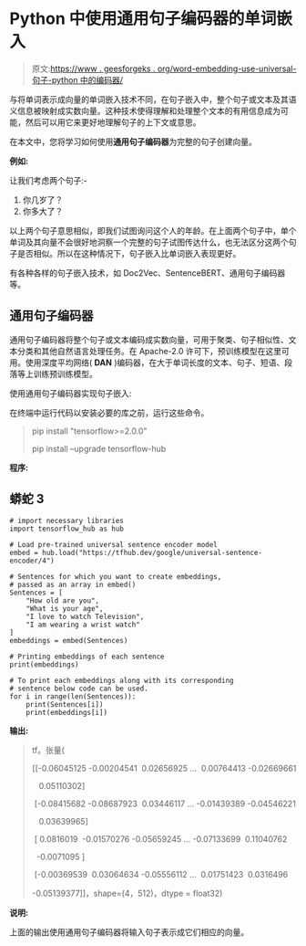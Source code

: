 # Python 中使用通用句子编码器的单词嵌入

> 原文:[https://www . geesforgeks . org/word-embedding-use-universal-句子-python 中的编码器/](https://www.geeksforgeeks.org/word-embedding-using-universal-sentence-encoder-in-python/)

与将单词表示成向量的单词嵌入技术不同，在句子嵌入中，整个句子或文本及其语义信息被映射成实数向量。这种技术使得理解和处理整个文本的有用信息成为可能，然后可以用它来更好地理解句子的上下文或意思。

在本文中，您将学习如何使用**通用句子编码器**为完整的句子创建向量。

**例如:**

让我们考虑两个句子:-

1.  你几岁了？
2.  你多大了？

以上两个句子意思相似，即我们试图询问这个人的年龄。在上面两个句子中，单个单词及其向量不会很好地洞察一个完整的句子试图传达什么，也无法区分这两个句子是否相似。所以在这种情况下，句子嵌入比单词嵌入表现更好。

有各种各样的句子嵌入技术，如 Doc2Vec、SentenceBERT、通用句子编码器等。

## 通用句子编码器

通用句子编码器将整个句子或文本编码成实数向量，可用于聚类、句子相似性、文本分类和其他自然语言处理任务。在 Apache-2.0 许可下，预训练模型在这里可用。使用深度平均网络( **DAN** )编码器，在大于单词长度的文本、句子、短语、段落等上训练预训练模型。

使用通用句子编码器实现句子嵌入:

在终端中运行代码以安装必要的库之前，运行这些命令。

> pip install "tensorflow>=2.0.0"
> 
> pip install –upgrade tensorflow-hub

**程序:**

## 蟒蛇 3

```
# import necessary libraries
import tensorflow_hub as hub

# Load pre-trained universal sentence encoder model
embed = hub.load("https://tfhub.dev/google/universal-sentence-encoder/4")

# Sentences for which you want to create embeddings,
# passed as an array in embed()
Sentences = [
    "How old are you",
    "What is your age",
    "I love to watch Television",
    "I am wearing a wrist watch"
]
embeddings = embed(Sentences)

# Printing embeddings of each sentence
print(embeddings)

# To print each embeddings along with its corresponding 
# sentence below code can be used.
for i in range(len(Sentences)):
    print(Sentences[i])
    print(embeddings[i])
```

**输出:**

> tf。张量(
> 
> [[-0.06045125 -0.00204541  0.02656925 …  0.00764413 -0.02669661
> 
>    0.05110302]
> 
>  [-0.08415682 -0.08687923  0.03446117 … -0.01439389 -0.04546221
> 
>    0.03639965]
> 
>  [ 0.0816019  -0.01570276 -0.05659245 … -0.07133699  0.11040762
> 
>   -0.0071095 ]
> 
>  [-0.00369539  0.03064634 -0.05556112 …  0.01751423  0.0316496
> 
> -0.05139377]]，shape=(4，512)，dtype = float32)

**说明:**

上面的输出使用通用句子编码器将输入句子表示成它们相应的向量。
